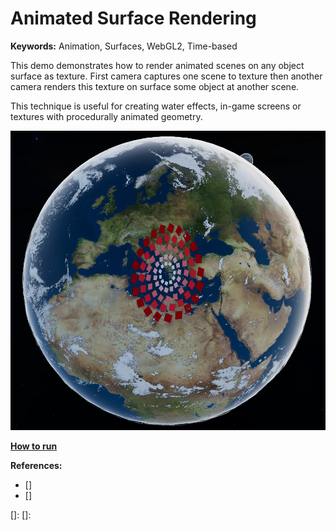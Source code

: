 # Animated Surface Rendering

**Keywords:** Animation, Surfaces, WebGL2, Time-based

This demo demonstrates how to render animated scenes on any object surface as texture. First camera captures one scene to texture then another camera renders this texture on surface some object at another scene.

This technique is useful for creating water effects, in-game screens or textures with procedurally animated geometry.

![image](showcase.png)

**[How to run](../how_to_run.md)**

**References:**

* []
* []

[]:
[]:
